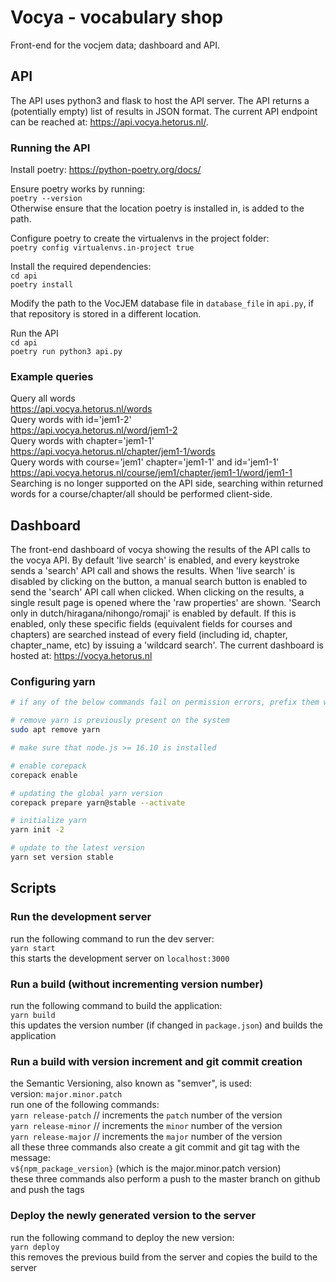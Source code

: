 # Vocya - vocabulary shop

Front-end for the vocjem data; dashboard and API.

## API

The API uses python3 and flask to host the API server.
The API returns a (potentially empty) list of results in JSON format.
The current API endpoint can be reached at: https://api.vocya.hetorus.nl/.

### Running the API

Install poetry: https://python-poetry.org/docs/

Ensure poetry works by running:  
`poetry --version`  
Otherwise ensure that the location poetry is installed in, is added to the path.

Configure poetry to create the virtualenvs in the project folder:  
`poetry config virtualenvs.in-project true`

Install the required dependencies:  
`cd api`  
`poetry install`

Modify the path to the VocJEM database file in `database_file` in `api.py`, if that repository is stored in a different location.

Run the API  
`cd api`  
`poetry run python3 api.py`

### Example queries

Query all words  
https://api.vocya.hetorus.nl/words  
Query words with id='jem1-2'  
https://api.vocya.hetorus.nl/word/jem1-2  
Query words with chapter='jem1-1'  
https://api.vocya.hetorus.nl/chapter/jem1-1/words  
Query words with course='jem1' chapter='jem1-1' and id='jem1-1'  
https://api.vocya.hetorus.nl/course/jem1/chapter/jem1-1/word/jem1-1  
Searching is no longer supported on the API side, searching within returned words for a course/chapter/all should be performed client-side.

## Dashboard

The front-end dashboard of vocya showing the results of the API calls to the vocya API.
By default 'live search' is enabled, and every keystroke sends a 'search' API call and shows the results.
When 'live search' is disabled by clicking on the button, a manual search button is enabled to send the 'search' API call when clicked.
When clicking on the results, a single result page is opened where the 'raw properties' are shown.
'Search only in dutch/hiragana/nihongo/romaji' is enabled by default.
If this is enabled, only these specific fields (equivalent fields for courses and chapters) are searched instead of every field (including id, chapter, chapter_name, etc) by issuing a 'wildcard search'.
The current dashboard is hosted at: https://vocya.hetorus.nl

### Configuring yarn

```bash
# if any of the below commands fail on permission errors, prefix them with sudo

# remove yarn is previously present on the system
sudo apt remove yarn

# make sure that node.js >= 16.10 is installed

# enable corepack
corepack enable

# updating the global yarn version
corepack prepare yarn@stable --activate

# initialize yarn
yarn init -2

# update to the latest version
yarn set version stable
```

## Scripts

### Run the development server

run the following command to run the dev server:  
`yarn start`  
this starts the development server on `localhost:3000`

### Run a build (without incrementing version number)

run the following command to build the application:  
`yarn build`  
this updates the version number (if changed in `package.json`) and builds the application

### Run a build with version increment and git commit creation

the Semantic Versioning, also known as "semver", is used:  
version: `major.minor.patch`  
run one of the following commands:  
`yarn release-patch` // increments the `patch` number of the version  
`yarn release-minor` // increments the `minor` number of the version  
`yarn release-major` // increments the `major` number of the version  
all these three commands also create a git commit and git tag with the message:  
`v${npm_package_version}` (which is the major.minor.patch version)  
these three commands also perform a push to the master branch on github and push the tags

### Deploy the newly generated version to the server

run the following command to deploy the new version:  
`yarn deploy`  
this removes the previous build from the server and copies the build to the server
